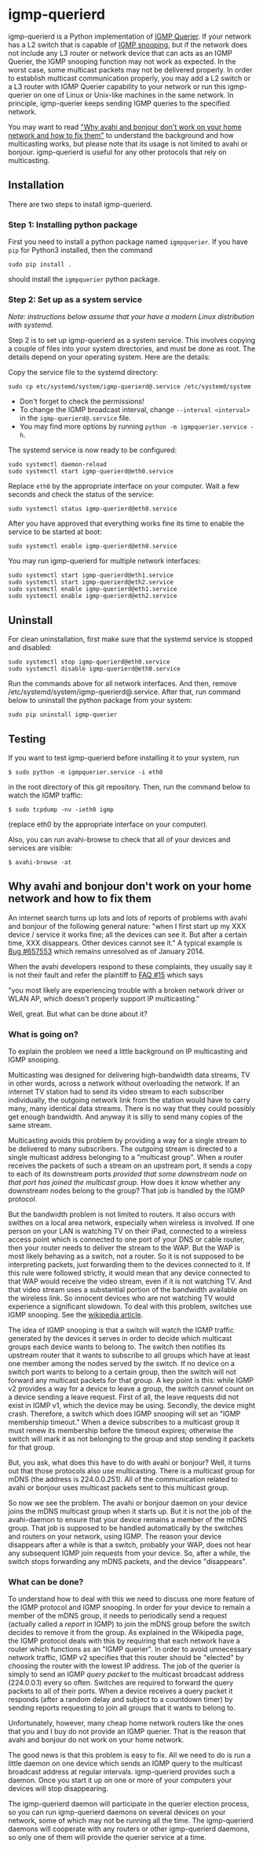 # igmp-querierd

igmp-querierd is a Python implementation of [IGMP Querier](https://en.wikipedia.org/wiki/IGMP_snooping#IGMP_querier). If your network has a L2 switch that is capable of [IGMP snooping](https://en.wikipedia.org/wiki/IGMP_snooping), but if the network does not include any L3 router or network device that can acts as an IGMP Querier, the IGMP snooping function may not work as expected. In the worst case, some multicast packets may not be delivered properly. In order to establish multicast communication properly, you may add a L2 switch or a L3 router with IGMP Querier capability to your network or run this igmp-querier on one of Linux or Unix-like machines in the same network. In principle, igmp-querier keeps sending IGMP queries to the specified network.

You may want to read ["Why avahi and bonjour don't work on your home network and how to fix them"](#why-avahi-and-bonjour-dont-work-on-your-home-network-and-how-to-fix-them) to understand the background and how multicasting works, but please note that its usage is not limited to avahi or bonjour. igmp-querierd is useful for any other protocols that rely on multicasting.

## Installation

There are two steps to install igmp-querierd.

### Step 1: Installing python package

First you need to install a python package named `igmpquerier`.
If you have `pip` for Python3 installed, then the command

    sudo pip install .

should install the `igmpquerier` python package.

### Step 2: Set up as a system service

_Note: instructions below assume that your have a modern Linux distribution with systemd._

Step 2 is to set up igmp-querierd as a system service.  This involves copying a couple of files into your system directories, and must be done as root.  The details depend on your operating system. Here are the details:

Copy the service file to the systemd directory:

    sudo cp etc/systemd/system/igmp-querierd@.service /etc/systemd/system

 * Don't forget to check the permissions!
 * To change the IGMP broadcast interval, change `--interval <interval>` in the `igmp-querierd@.service` file.
 * You may find more options by running `python -m igmpquerier.service -h`.

The systemd service is now ready to be configured:

    sudo systemctl daemon-reload
    sudo systemctl start igmp-querierd@eth0.service

Replace `eth0` by the appropriate interface on your computer. Wait a few seconds and check the status of the service:

    sudo systemctl status igmp-querierd@eth0.service

After you have approved that everything works fine its time to enable the service to be started at boot:

    sudo systemctl enable igmp-querierd@eth0.service


You may run igmp-querierd for multiple network interfaces:

    sudo systemctl start igmp-querierd@eth1.service
    sudo systemctl start igmp-querierd@eth2.service
    sudo systemctl enable igmp-querierd@eth1.service
    sudo systemctl enable igmp-querierd@eth2.service

## Uninstall

For clean uninstallation, first make sure that the systemd service is stopped and disabled:

    sudo systemctl stop igmp-querierd@eth0.service
    sudo systemctl disable igmp-querierd@eth0.service

Run the commands above for all network interfaces. And then, remove /etc/systemd/system/igmp-querierd@.service. After that, run command below to uninstall the python package from your system:

    sudo pip uninstall igmp-querier

## Testing

If you want to test igmp-querierd before installing it to your system, run

    $ sudo python -m igmpquerier.service -i eth0

in the root directory of this git repository. Then, run the command below to watch the IGMP traffic:

    $ sudo tcpdump -nv -ieth0 igmp

(replace eth0 by the appropriate interface on your computer).

Also, you can run avahi-browse to check that all of your devices and
services are visible:

    $ avahi-browse -at

## Why avahi and bonjour don't work on your home network and how to fix them

An internet search turns up lots and lots of reports of problems with
avahi and bonjour of the following general nature: "when I first start
up my XXX device / service it works fine; all the devices can see it.
But after a certain time, XXX disappears.  Other devices cannot see
it."  A typical example is
[Bug #657553](http://bugs.debian.org/cgi-bin/bugreport.cgi?bug=657553)
which remains unresolved as of January 2014.



When the avahi developers respond to these complaints, they usually
say it is not their fault and refer the plaintiff to
[FAQ #15](http://avahi.org/wiki/Avah4users#FAQ) which says

  "you most likely are experiencing trouble with a broken network
  driver or WLAN AP, which doesn't properly support IP multicasting."

Well, great.  But what can be done about it?

### What is going on?

To explain the problem we need a little background on IP multicasting
and IGMP snooping.

Multicasting was designed for delivering high-bandwidth data streams,
TV in other words, across a network without overloading the network.
If an internet TV station had to send its video stream to each
subscriber individually, the outgoing network link from the station
would have to carry many, many identical data streams.  There is no
way that they could possibly get enough bandwidth.  And anyway it is
silly to send many copies of the same stream.

Multicasting avoids this problem by providing a way for a single
stream to be delivered to many subscribers.  The outgoing stream is
directed to a single multicast address belonging to a "multicast
group".  When a router receives the packets of such a stream on an
upstream port, it sends a copy to each of its downstream ports
*provided that some downstream node on that port has joined the
multicast group.* How does it know whether any downstream nodes
belong to the group? That job is handled by the IGMP protocol.

But the bandwidth problem is not limited to routers.  It also occurs
with swithes on a local area network, especially when wireless is
involved.  If one person on your LAN is watching TV on their iPad,
connected to a wireless access point which is connected to one port of
your DNS or cable router, then your router needs to deliver the stream
to the WAP.  But the WAP is most likely behaving as a switch, not a
router.  So it is not supposed to be interpreting packets, just
forwarding them to the devices connected to it.  If this rule were
followed strictly, it would mean that any device connected to that WAP
would receive the video stream, even if it is not watching TV. And
that video stream uses a substantial portion of the bandwidth
available on the wireless link.  So innocent devices who are not
watching TV would experience a significant slowdown.  To deal with
this problem, switches use IGMP snooping.  See the
[wikipedia article](http://en.wikipedia.org/wiki/IGMP_snooping#IGMP_querier).

The idea of IGMP snooping is that a switch will watch the IGMP traffic
generated by the devices it serves in order to decide which multicast
groups each device wants to belong to.  The switch then notifies its
upstream router that it wants to subscribe to all groups which have at
least one member among the nodes served by the switch.  If no device
on a switch port wants to belong to a certain group, then the switch
will not forward any multicast packets for that group.  A key point is
this: while IGMP v2 provides a way for a device to leave a group, the
switch cannot count on a device sending a leave request.  First of
all, the leave requests did not exist in IGMP v1, which the device may
be using.  Secondly, the device might crash.  Therefore, a switch
which does IGMP snooping will set an "IGMP membership timeout."  When
a device subscribes to a multicast group it must renew its membership
before the timeout expires; otherwise the switch will mark it as not
belonging to the group and stop sending it packets for that group.

But, you ask, what does this have to do with avahi or bonjour?  Well,
it turns out that those protocols also use multicasting.  There is a
multicast group for mDNS (the address is 224.0.0.251).  All of the
communication related to avahi or bonjour uses multicast packets sent
to this multicast group.

So now we see the problem.  The avahi or bonjour daemon on your device
joins the mDNS multicast group when it starts up.  But it is not the
job of the avahi-daemon to ensure that your device remains a member of
the mDNS group.  That job is supposed to be handled automatically by
the switches and routers on your network, using IGMP.  The reason your
device disappears after a while is that a switch, probably your WAP,
does not hear any subsequent IGMP join requests from your device.  So,
after a while, the switch stops forwarding any mDNS packets, and the
device "disappears".

### What can be done?

To understand how to deal with this we need to discuss one more
feature of the IGMP protocol and IGMP snooping.  In order for your
device to remain a member of the mDNS group, it needs to periodically
send a request (actually called a *report* in IGMP) to join the mDNS
group before the switch decides to remove it from the group.  As
explained in the Wikipedia page, the IGMP protocol deals with this by
requiring that each network have a router which functions as an "IGMP
querier".  In order to avoid unnecessary network traffic, IGMP v2
specifies that this router should be "elected" by choosing the router
with the lowest IP address.  The job of the querier is simply to send
an IGMP *query packet* to the multicast broadcast address (224.0.0.1)
every so often.  Switches are required to forward the query packets to
all of their ports.  When a device receives a query packet it responds
(after a random delay and subject to a countdown timer) by sending
reports requesting to join all groups that it wants to belong to.

Unfortunately, however, many cheap home network routers like the ones
that you and I buy do not provide an IGMP querier.  That is the reason
that avahi and bonjour do not work on your home network.

The good news is that this problem is easy to fix.  All we need to do
is run a little daemon on one device which sends an IGMP query to the
multicast broadcast address at regular intervals.  igmp-querierd provides
such a daemon.  Once you start it up on one or more of your computers
your devices will stop disappearing.

The igmp-querierd daemon will participate in the querier election process,
so you can run igmp-querierd daemons on several devices on your network,
some of which may not be running all the time.  The igmp-querierd daemons
will cooperate with any routers or other igmp-querierd daemons, so only
one of them will provide the querier service at a time.

